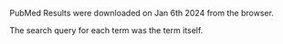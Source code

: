 PubMed Results were downloaded on Jan 6th 2024 from the browser.

The search query for each term was the term itself.

